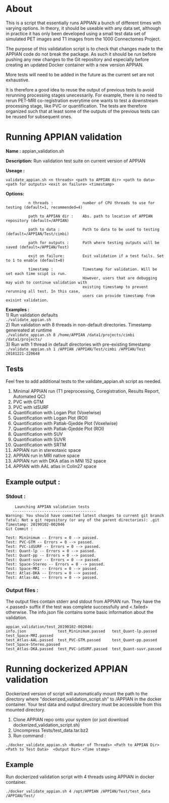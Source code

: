 # About
This is a script that essentially runs APPIAN a bunch of different times with varying options. In theory, it should be useable with any data set, although in practice it has only been developed using a small test data set of simulated PET images and T1 images from the 1000 Connectomes Project.

The purpose of this validatation script is to check that changes made to the APPIAN code do not break the package. As such it should be run before pushing any new changes to the Git repository and especially before creating an updated Docker container with a new version APPIAN.

More tests will need to be added in the future as the current set are not exhaustive. 

It is therefore a good idea to reuse the output of previous tests to avoid rerunning processing stages unecessarily. For example, there is no need to rerun PET-MRI co-registration everytime one wants to test a downstream processing stage, like PVC or quantification. The tests are therefore organized such that at least some of the outputs of the previous tests can be reused for subsequent ones. 


# Running APPIAN validation

__Name :__        appian_validation.sh

__Description:__  Run validation test suite on current version of APPIAN

__Useage :__      
```
validate_appian.sh <n threads> <path to APPIAN dir> <path to data> <path for outputs> <exit on failure> <timestamp>
```
__Options:__
  
              n threads :             number of CPU threads to use for testing (default=1, recommended=4)
              
              path to APPIAN dir :    Abs. path to location of APPIAN repository (default=/APPIAN)
              
              path to data :          Path to data to be used to testing (default=/APPIAN/Test/cimbi)
              
              path for outputs :      Path where testing outputs will be saved (default=/APPIAN/Test)
              
              exit on failure:        Exit validation if a test fails. Set to 1 to enable (default=0)
              
              timestamp :             Timestamp for validation. Will be set each time scipt is run. 
                                      However, users that are debugging may wish to continue validation with
                                      existing timestamp to prevent rerunning all test. In this case, 
                                      users can provide timestamp from exisint validation. 
__Examples :__\
         1) Run validation defaults\
             ```./validate_appian.sh```\
          2) Run validation with 8 threads in non-default directories. Timestamp genereated at runtime\
              ```./validate_appian.sh 8 /home/APPIAN /data1/projects/cimbi /data1/projects/```  \
          3) Run with 1 thread in default directories with pre-existing timestamp\
              ```./validate_appian.sh 1 /APPIAN /APPIAN/Test/cimbi /APPIAN/Test 20181221-220648```
## Tests
Feel free to add additional tests to the validate_appian.sh script as needed.

1. Minimal APPIAN run (T1 preprocessing, Coregistration, Results Report, Automated QC)
2. PVC with GTM
3. PVC with idSURF
4. Quantification with Logan Plot (Voxelwise)
5. Quantification with Logan Plot (ROI)
6. Quantification with Patlak-Gjedde Plot (Voxelwise)
7. Quantification with Patlak-Gjedde Plot (ROI)
8. Quantification with SUV
9. Quantification with SUVR
10. Quantification with SRTM
11. APPIAN run in stereotaxic space
12. APPIAN run in MRI native space
13. APPIAN run with DKA atlas in MNI 152 space 
14. APPIAN with AAL atlas in Colin27 space

## Example output :

### Stdout :
```
    Launching APPIAN validation tests 
   -------------------------------------
Warning: You should have commited latest changes to current git branch
fatal: Not a git repository (or any of the parent directories): .git
Timestamp: 20190102-002046
Git Commit :

Test: Mininimum -- Errors = 0 --> passed.
Test: PVC-GTM -- Errors = 0 --> passed.
Test: PVC-idSURF -- Errors = 0 --> passed.
Test: Quant-lp -- Errors = 0 --> passed.
Test: Quant-pp -- Errors = 0 --> passed.
Test: Quant-suvr -- Errors = 0 --> passed.
Test: Space-Stereo -- Errors = 0 --> passed.
Test: Space-MRI -- Errors = 0 --> passed.
Test: Atlas-DKA -- Errors = 0 --> passed.
Test: Atlas-AAL -- Errors = 0 --> passed.
```
### Output files :
The output files contain stderr and stdout from APPIAN run. They have the <.passed> suffix if the test was complete successfully and <.failed> otherwise. The info.json file contains some basic information about the validation.
```
appian_validation/test_20190102-002046:
info.json              test_Mininimum.passed   test_Quant-lp.passed    test_Space-MRI.passed
test_Atlas-AAL.passed  test_PVC-GTM.passed     test_Quant-pp.passed    test_Space-Stereo.passed
test_Atlas-DKA.passed  test_PVC-idSURF.passed  test_Quant-suvr.passed
```

# Running dockerized APPIAN validation
Dockerized version of script will automatically mount the path to the directory where "dockerized_validation_script.sh" to /APPIAN in the docker container. Your test data and output directory must be accessible from this mounted directory. 

1. Clone APPIAN repo onto your system (or just download dockerized_validation_script.sh)
2. Uncompress Tests/test_data.tar.bz2
3. Run command :

```
./docker_validate_appian.sh <Number of Threads> <Path to APPIAN Dir> <Path to Test Data>  <Output Dir> <Time stamp>
``` 

## Example 
Run dockerized validation script with 4 threads using APPIAN in docker container.

```./docker_validate_appian.sh 4 /opt/APPIAN /APPIAN/Test/test_data  /APPIAN/Test/```

